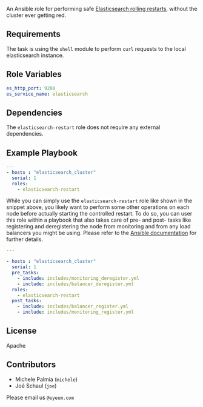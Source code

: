 An Ansible role for performing safe [Elasticsearch rolling restarts](https://www.elastic.co/guide/en/elasticsearch/guide/current/_rolling_restarts.html), without the cluster ever getting red.

Requirements
------------

The task is using the `shell` module to perform `curl` requests to the local elasticsearch instance.

Role Variables
--------------

````yaml
es_http_port: 9200
es_service_name: elasticsearch
````

Dependencies
------------

The `elasticsearch-restart` role does not require any external dependencies.

Example Playbook
----------------

````yaml
---
- hosts : "elasticsearch_cluster"
  serial: 1
  roles:
    - elasticsearch-restart
````

While you can simply use the `elasticsearch-restart` role like shown in the snippet above, you likely want to perform some other operations on each node before actually starting the controlled restart. To do so, you can user this role within a playbook that also takes care of pre- and post- tasks like registering and deregistering the node from monitoring and from any load balancers you might be using. Please refer to the [Ansible documentation](http://docs.ansible.com/ansible/guide_rolling_upgrade.html) for further details.

````yaml
---

- hosts : "elasticsearch_cluster"
  serial: 1
  pre_tasks:
    - include: includes/monitoring_deregister.yml
    - include: includes/balancer_deregister.yml
  roles:
    - elasticsearch-restart
  post_tasks:
    - include: includes/balancer_register.yml
    - include: includes/monitoring_register.yml
````

License
-------

Apache

Contributors
------------------
* Michele Palmia (`michele`)
* Joé Schaul (`joe`)

Please email us `@eyeem.com`
